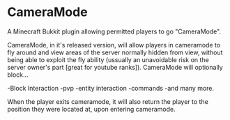 CameraMode
==========

A Minecraft Bukkit plugin allowing permitted players to go "CameraMode".




CameraMode, in it's released version, will allow players in cameramode to fly around
and view areas of the server normally hidden from view, without being able to exploit 
the fly ability (ussually an unavoidable risk on the server owner's part [great for youtube ranks]).
CameraMode will optionally block...



-Block Interaction
-pvp
-entity interaction
-commands
-and many more.


When the player exits cameramode, it will also return the player to the position they
were located at, upon entering cameramode.
